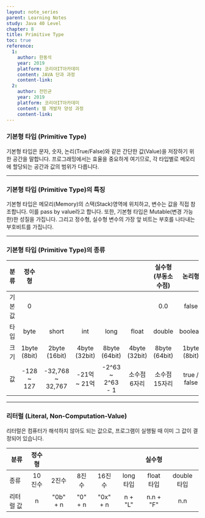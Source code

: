```yaml
---
layout: note_series
parent: Learning Notes
study: Java 40 Level
chapter: 8
title: Primitive Type
toc: true
reference:
  1:
    author: 한동석
    year: 2019
    platform: 코리아IT아카데미
    content: JAVA 단과 과정
    content-link:
  2:
    author: 전민균
    year: 2019
    platform: 코리아IT아카데미
    content: 웹 개발자 양성 과정
    content-link: 
---
```

### 기본형 타입 (Primitive Type)

기본형 타입은 문자, 숫자, 논리(True/False)와 같은 간단한 값(Value)을 저장하기 위한 공간을 말합니다. 프로그래밍에서는 효율을 중요하게 여기므로, 각 타입별로 메모리에 할당되는 공간과 값의 범위가 다릅니다.

---

### 기본형 타입 (Primitive Type)의 특징

기본형 타입은 메모리(Memory)의 스택(Stack)영역에 위치하고, 변수는 값을 직접 참조합니다. 이를 pass by value라고 합니다. 또한, 기본형 타입은 Mutable(변경 가능한)한 성질을 가집니다. 그리고 정수형, 실수형 변수의 가장 앞 비트는 부호를 나타내는 부호비트를 가집니다.

---

### 기본형 타입 (Primitive Type)의 종류

|분류|정수형|||||실수형(부동소수점)|논리형|문자형|
|---|:---:|:---:|:---:|:---:|:---:|:---:|:---:|:---:|
|기본값|0|||||0.0|false|\u0000|
|타입|byte|short|int|long|float|double|boolean|char|
|크기|1byte (8bit)|2byte (16bit)|4byte (32bit)|8byte (64bit)|4byte (32bit)|8byte (64bit)|1byte (8bit)|2byte (16bit)|
|값|-128 ~ 127|-32,768 ~ 32,767|-21억 ~ 21억|-2^63 ~ 2^63 - 1|소수점 6자리|소수점 15자리|true / false|0 ~ 2^16|

---

### 리터럴 (Literal, Non-Computation-Value)

리터럴은 컴퓨터가 해석하지 않아도 되는 값으로, 프로그램이 실행될 때 이미 그 값이 결정되어 있습니다.

|분류|정수형|||||실수형||
|---|:---:|:---:|:---:|:---:|:---:|:---:|:---:|
|종류|10진수|2진수|8진수|16진수|long 타입|float 타입|double 타입|
|리터럴 값|n|"0b" + n|"0" + n|"0x" + n|	n + "L"|n.n + "F"|n.n|
